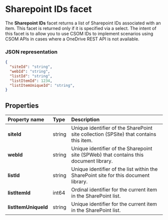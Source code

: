 # Sharepoint IDs facet

The **Sharepoint IDs** facet returns a list of Sharepoint IDs associated with
an item. This facet is returned only if it is specified via a select. The intent
of this facet is to allow you to use CSOM IDs to implement scenarios using CSOM
APIs in cases where a OneDrive REST API is not available.

### JSON representation

<!-- { "blockType": "resource", "@odata.type": "oneDrive.sharepointIds" } -->
```json
{
  "siteId": "string",
  "webId": "string",
  "listId": "string",
  "listItemId": 1234,
  "listItemUniqueId": "string",
}
```
## Properties

| Property name        | Type   | Description                                                                           |
|:---------------------|:-------|:--------------------------------------------------------------------------------------|
| **siteId**           | string | Unique identifier of the SharePoint site collection (SPSite) that contains this item. |
| **webId**            | string | Unique identifier of the Sharepoint site (SPWeb) that contains this document library. |
| **listId**           | string | Unique identifier of the list within the SharePoint site for this document library.   |
| **listItemId**       | int64  | Ordinal identifier for the current item in the SharePoint list.                       |
| **listItemUniqueId** | string | Unique identifier for the current item in the SharePoint list.                        |


[item-resource]: ../resources/item.md

<!-- {
  "type": "#page.annotation",
  "description": "The Sharepoint_ids facet provides Sharepoint ids associated with an item.",
  "keywords": "item, unique, id, csom, facet",
  "section": "documentation",
  "tocPath": "Facets/SharepointIds"
} -->
